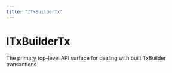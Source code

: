```yaml
---
title: "ITxBuilderTx"
---
```


# ITxBuilderTx

The primary top-level API surface for dealing with built TxBuilder transactions.
